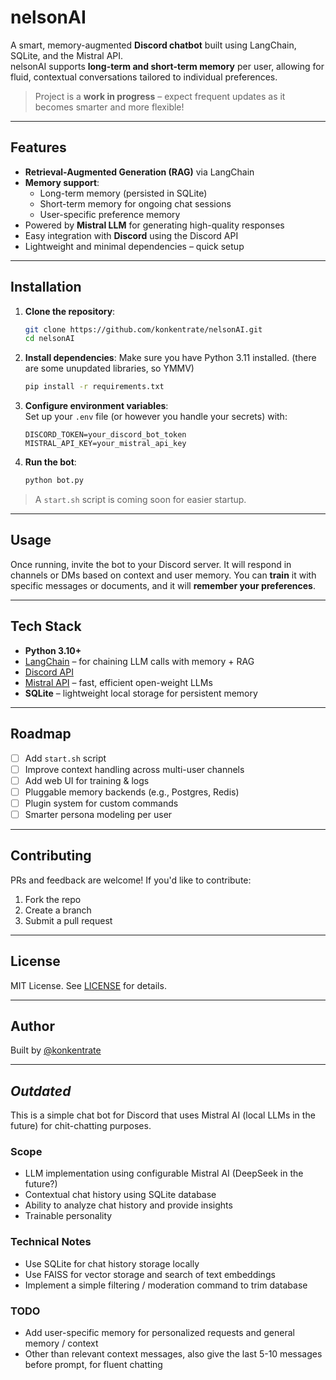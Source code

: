 # nelsonAI

A smart, memory-augmented **Discord chatbot** built using LangChain, SQLite, and the Mistral API.  
nelsonAI supports **long-term and short-term memory** per user, allowing for fluid, contextual conversations tailored to individual preferences.

> Project is a **work in progress** – expect frequent updates as it becomes smarter and more flexible!

---

## Features

- **Retrieval-Augmented Generation (RAG)** via LangChain
- **Memory support**:
  - Long-term memory (persisted in SQLite)
  - Short-term memory for ongoing chat sessions
  - User-specific preference memory
- Powered by **Mistral LLM** for generating high-quality responses
- Easy integration with **Discord** using the Discord API
- Lightweight and minimal dependencies – quick setup

---

## Installation

1. **Clone the repository**:
   ```bash
   git clone https://github.com/konkentrate/nelsonAI.git
   cd nelsonAI
   ```

2. **Install dependencies**:
   Make sure you have Python 3.11 installed. (there are some unupdated libraries, so YMMV)
   ```bash
   pip install -r requirements.txt
   ```

3. **Configure environment variables**:  
   Set up your `.env` file (or however you handle your secrets) with:
   ```
   DISCORD_TOKEN=your_discord_bot_token
   MISTRAL_API_KEY=your_mistral_api_key
   ```

4. **Run the bot**:
   ```bash
   python bot.py
   ```

> A `start.sh` script is coming soon for easier startup.

---

## Usage

Once running, invite the bot to your Discord server. It will respond in channels or DMs based on context and user memory. You can **train** it with specific messages or documents, and it will **remember your preferences**.

---

## Tech Stack

- **Python 3.10+**
- [LangChain](https://github.com/langchain-ai/langchain) – for chaining LLM calls with memory + RAG
- [Discord API](https://discordpy.readthedocs.io/en/stable/)
- [Mistral API](https://mistral.ai/) – fast, efficient open-weight LLMs
- **SQLite** – lightweight local storage for persistent memory

---

## Roadmap

- [ ] Add `start.sh` script
- [ ] Improve context handling across multi-user channels
- [ ] Add web UI for training & logs
- [ ] Pluggable memory backends (e.g., Postgres, Redis)
- [ ] Plugin system for custom commands
- [ ] Smarter persona modeling per user

---

## Contributing

PRs and feedback are welcome! If you'd like to contribute:
1. Fork the repo
2. Create a branch
3. Submit a pull request

---

## License

MIT License. See [LICENSE](LICENSE) for details.

---

## Author

Built by [@konkentrate](https://github.com/konkentrate)

---

## _Outdated_

This is a simple chat bot for Discord that uses Mistral AI (local LLMs in the future) for chit-chatting purposes.

### Scope

- LLM implementation using configurable Mistral AI (DeepSeek in the future?)
- Contextual chat history using SQLite database
- Ability to analyze chat history and provide insights
- Trainable personality

### Technical Notes

- Use SQLite for chat history storage locally
- Use FAISS for vector storage and search of text embeddings
- Implement a simple filtering / moderation command to trim database

### TODO
- Add user-specific memory for personalized requests and general memory / context
- Other than relevant context messages, also give the last 5-10 messages before prompt, for fluent chatting

